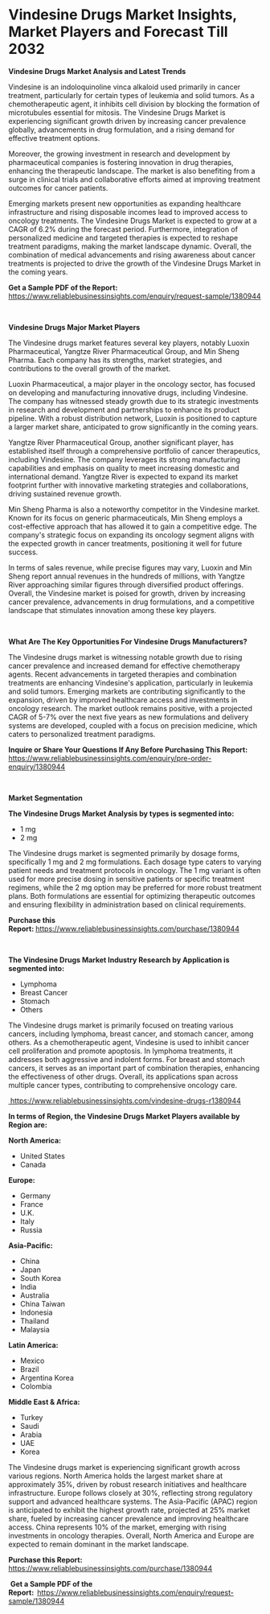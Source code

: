 <p><h1>Vindesine Drugs Market Insights, Market Players and Forecast Till 2032</h1></p><p><strong>Vindesine Drugs Market Analysis and Latest Trends</strong></p>
<p><p>Vindesine is an indoloquinoline vinca alkaloid used primarily in cancer treatment, particularly for certain types of leukemia and solid tumors. As a chemotherapeutic agent, it inhibits cell division by blocking the formation of microtubules essential for mitosis. The Vindesine Drugs Market is experiencing significant growth driven by increasing cancer prevalence globally, advancements in drug formulation, and a rising demand for effective treatment options. </p><p>Moreover, the growing investment in research and development by pharmaceutical companies is fostering innovation in drug therapies, enhancing the therapeutic landscape. The market is also benefiting from a surge in clinical trials and collaborative efforts aimed at improving treatment outcomes for cancer patients. </p><p>Emerging markets present new opportunities as expanding healthcare infrastructure and rising disposable incomes lead to improved access to oncology treatments. The Vindesine Drugs Market is expected to grow at a CAGR of 6.2% during the forecast period. Furthermore, integration of personalized medicine and targeted therapies is expected to reshape treatment paradigms, making the market landscape dynamic. Overall, the combination of medical advancements and rising awareness about cancer treatments is projected to drive the growth of the Vindesine Drugs Market in the coming years.</p></p>
<p><strong>Get a Sample PDF of the Report:&nbsp;</strong> <a href="https://www.reliablebusinessinsights.com/enquiry/request-sample/1380944?utm_campaign=2292&utm_medium=2&utm_source=Github&utm_content=ia&utm_term=19042025&utm_id=vindesine-drugs">https://www.reliablebusinessinsights.com/enquiry/request-sample/1380944</a></p>
<p>&nbsp;</p>
<p><strong>Vindesine Drugs Major Market Players</strong></p>
<p><p>The Vindesine drugs market features several key players, notably Luoxin Pharmaceutical, Yangtze River Pharmaceutical Group, and Min Sheng Pharma. Each company has its strengths, market strategies, and contributions to the overall growth of the market.</p><p>Luoxin Pharmaceutical, a major player in the oncology sector, has focused on developing and manufacturing innovative drugs, including Vindesine. The company has witnessed steady growth due to its strategic investments in research and development and partnerships to enhance its product pipeline. With a robust distribution network, Luoxin is positioned to capture a larger market share, anticipated to grow significantly in the coming years.</p><p>Yangtze River Pharmaceutical Group, another significant player, has established itself through a comprehensive portfolio of cancer therapeutics, including Vindesine. The company leverages its strong manufacturing capabilities and emphasis on quality to meet increasing domestic and international demand. Yangtze River is expected to expand its market footprint further with innovative marketing strategies and collaborations, driving sustained revenue growth.</p><p>Min Sheng Pharma is also a noteworthy competitor in the Vindesine market. Known for its focus on generic pharmaceuticals, Min Sheng employs a cost-effective approach that has allowed it to gain a competitive edge. The company's strategic focus on expanding its oncology segment aligns with the expected growth in cancer treatments, positioning it well for future success.</p><p>In terms of sales revenue, while precise figures may vary, Luoxin and Min Sheng report annual revenues in the hundreds of millions, with Yangtze River approaching similar figures through diversified product offerings. Overall, the Vindesine market is poised for growth, driven by increasing cancer prevalence, advancements in drug formulations, and a competitive landscape that stimulates innovation among these key players.</p></p>
<p>&nbsp;</p>
<p><strong>What Are The Key Opportunities For Vindesine Drugs Manufacturers?</strong></p>
<p><p>The Vindesine drugs market is witnessing notable growth due to rising cancer prevalence and increased demand for effective chemotherapy agents. Recent advancements in targeted therapies and combination treatments are enhancing Vindesine's application, particularly in leukemia and solid tumors. Emerging markets are contributing significantly to the expansion, driven by improved healthcare access and investments in oncology research. The market outlook remains positive, with a projected CAGR of 5-7% over the next five years as new formulations and delivery systems are developed, coupled with a focus on precision medicine, which caters to personalized treatment paradigms.</p></p>
<p><strong>Inquire or Share Your Questions If Any Before Purchasing This Report:</strong> <a href="https://www.reliablebusinessinsights.com/enquiry/pre-order-enquiry/1380944?utm_campaign=2292&utm_medium=2&utm_source=Github&utm_content=ia&utm_term=19042025&utm_id=vindesine-drugs">https://www.reliablebusinessinsights.com/enquiry/pre-order-enquiry/1380944</a></p>
<p>&nbsp;</p>
<p><strong>Market Segmentation</strong></p>
<p><strong>The Vindesine Drugs Market Analysis by types is segmented into:</strong></p>
<p><ul><li>1 mg</li><li>2 mg</li></ul></p>
<p><p>The Vindesine drugs market is segmented primarily by dosage forms, specifically 1 mg and 2 mg formulations. Each dosage type caters to varying patient needs and treatment protocols in oncology. The 1 mg variant is often used for more precise dosing in sensitive patients or specific treatment regimens, while the 2 mg option may be preferred for more robust treatment plans. Both formulations are essential for optimizing therapeutic outcomes and ensuring flexibility in administration based on clinical requirements.</p></p>
<p><strong>Purchase this Report:&nbsp;</strong><a href="https://www.reliablebusinessinsights.com/purchase/1380944?utm_campaign=2292&utm_medium=2&utm_source=Github&utm_content=ia&utm_term=19042025&utm_id=vindesine-drugs">https://www.reliablebusinessinsights.com/purchase/1380944</a></p>
<p>&nbsp;</p>
<p><strong>The Vindesine Drugs Market Industry Research by Application is segmented into:</strong></p>
<p><ul><li>Lymphoma</li><li>Breast Cancer</li><li>Stomach</li><li>Others</li></ul></p>
<p><p>The Vindesine drugs market is primarily focused on treating various cancers, including lymphoma, breast cancer, and stomach cancer, among others. As a chemotherapeutic agent, Vindesine is used to inhibit cancer cell proliferation and promote apoptosis. In lymphoma treatments, it addresses both aggressive and indolent forms. For breast and stomach cancers, it serves as an important part of combination therapies, enhancing the effectiveness of other drugs. Overall, its applications span across multiple cancer types, contributing to comprehensive oncology care.</p></p>
<p><a href="https://www.reliablebusinessinsights.com/vindesine-drugs-r1380944?utm_campaign=2292&utm_medium=2&utm_source=Github&utm_content=ia&utm_term=19042025&utm_id=vindesine-drugs">&nbsp;https://www.reliablebusinessinsights.com/vindesine-drugs-r1380944</a></p>
<p><strong>In terms of Region, the Vindesine Drugs Market Players available by Region are:</strong></p>
<p>
    <p> <strong> North America: </strong>
        <ul>
            <li>United States</li>
            <li>Canada</li>
        </ul>
        </p> 
    <p> <strong> Europe: </strong>
        <ul>
            <li>Germany</li>
            <li>France</li>
            <li>U.K.</li>
            <li>Italy</li>
            <li>Russia</li>
        </ul>
        </p> 
    <p> <strong> Asia-Pacific: </strong>
        <ul>
            <li>China</li>
            <li>Japan</li>
            <li>South Korea</li>
            <li>India</li>
            <li>Australia</li>
            <li>China Taiwan</li>
            <li>Indonesia</li>
            <li>Thailand</li>
            <li>Malaysia</li>
        </ul>
        </p> 
    <p> <strong> Latin America: </strong>
        <ul>
            <li>Mexico</li>
            <li>Brazil</li>
            <li>Argentina Korea</li>
            <li>Colombia</li>
        </ul>
        </p> 
    <p> <strong> Middle East & Africa: </strong>
        <ul>
            <li>Turkey</li>
            <li>Saudi</li>
            <li>Arabia</li>
            <li>UAE</li>
            <li>Korea</li>
        </ul>
    </p>
    </p>
<p><p>The Vindesine drugs market is experiencing significant growth across various regions. North America holds the largest market share at approximately 35%, driven by robust research initiatives and healthcare infrastructure. Europe follows closely at 30%, reflecting strong regulatory support and advanced healthcare systems. The Asia-Pacific (APAC) region is anticipated to exhibit the highest growth rate, projected at 25% market share, fueled by increasing cancer prevalence and improving healthcare access. China represents 10% of the market, emerging with rising investments in oncology therapies. Overall, North America and Europe are expected to remain dominant in the market landscape.</p></p>
<p><strong>Purchase this Report: </strong><a href="https://www.reliablebusinessinsights.com/purchase/1380944?utm_campaign=2292&utm_medium=2&utm_source=Github&utm_content=ia&utm_term=19042025&utm_id=vindesine-drugs">https://www.reliablebusinessinsights.com/purchase/1380944</a></p>
<p>&nbsp;<strong>Get a Sample PDF of the Report:&nbsp;&nbsp;</strong><a href="https://www.reliablebusinessinsights.com/enquiry/request-sample/1380944?utm_campaign=2292&utm_medium=2&utm_source=Github&utm_content=ia&utm_term=19042025&utm_id=vindesine-drugs">https://www.reliablebusinessinsights.com/enquiry/request-sample/1380944</a></p>
<p><strong></strong></p>
<p><p></p><p></p><p></p></p>